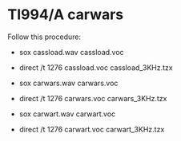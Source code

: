 # TI994/A carwars

Follow this procedure:

* sox cassload.wav cassload.voc
* direct /t 1276 cassload.voc cassload_3KHz.tzx

* sox carwars.wav carwars.voc
* direct /t 1276 carwars.voc carwars_3KHz.tzx

* sox carwart.wav carwart.voc
* direct /t 1276 carwart.voc carwart_3KHz.tzx


